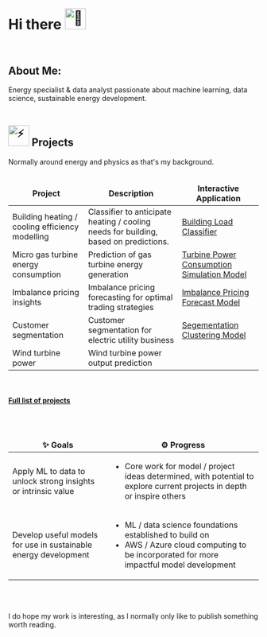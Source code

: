 # Hi there <img src="https://fonts.gstatic.com/s/e/notoemoji/latest/1f44b/512.gif" alt="👋" width="42" height="42"><br><br>

## About Me:

Energy specialist & data analyst passionate about machine learning, data science, sustainable energy development.<br><br>

## <img src="https://fonts.gstatic.com/s/e/notoemoji/latest/26a1/512.gif" alt="⚡" width="42" height="42"> Projects

Normally around energy and physics as that's my background.<br><br>

<table>
  <thead align="center">
    <tr border: none;>
      <td><b>Project</b></td>
      <td><b>Description</b></td>
    <td><b>Interactive Application</b></td>
    </tr>
  </thead>
  <tbody>
    <tr>
       <td>Building heating / cooling efficiency modelling</td>
       <td>Classifier to anticipate heating / cooling needs for building, based on predictions.</td>
       </td>
       <td><a href="https://github.com/JeffM-Code/BuildingLoadClassifier">Building Load Classifier
</a></td>
    </tr>
    <tr>
    <td>Micro gas turbine energy consumption</td>
    <td>Prediction of gas turbine energy generation</td>
    </td>
    <td><a href="https://github.com/JeffM-Code/TurbinePowerConsumptionSimulationModel">Turbine Power Consumption Simulation Model</a></td>
    </tr>
        <td>Imbalance pricing insights</td>
    <td>Imbalance pricing forecasting for optimal trading strategies</td>
    </td>
    <td><a href="https://github.com/JeffM-Code/PortfolioWork/tree/main/ML/ImbalancePricing">
Imbalance Pricing Forecast Model
</a></td>
    </tr>
        <td>Customer segmentation</td>
    <td>Customer segmentation for electric utility business</td>
    </td>
    <td><a href="https://github.com/JeffM-Code/PortfolioWork/tree/main/ML/CustomerSegmentation">Segementation Clustering Model</a></td>
    </tr>
        <td>Wind turbine power</td>
    <td>Wind turbine power output prediction</td>
    </td>
    </tr>
      </tbody>
</table>

<br>

#### [Full list of projects](https://github.com/JeffM-Code/PortfolioWork) 

<br><br>

<table>
  <thead align="center">
    <tr border: none;>
      <td><b>✨ Goals</b></td>
      <td><b>⚙️ Progress</b></td>
    </tr>
  </thead>
  <tbody>
    <tr>
       <td>Apply ML to data to unlock strong insights or intrinsic value</td>
       <td><ul><li>Core work for model / project ideas determined, with potential to explore current projects in depth or inspire others</li></td>
       </td>
    </tr>
    <tr>
    <td>Develop useful models for use in sustainable energy development</td>
    <td><ul>
  <li>ML / data science foundations established to build on</li>
  <li>AWS / Azure cloud computing to be incorporated for more impactful model development</li>
</ul></td>
    </td>
    </tr>
      </tbody>
</table>

<br><br>

I do hope my work is interesting, as I normally only like to publish something worth reading.
